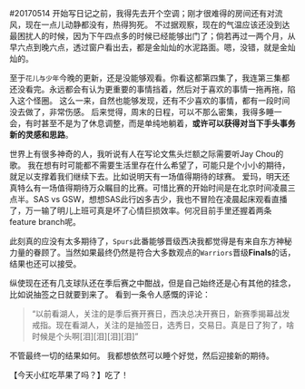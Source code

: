 #20170514
开始写日记之前，我得先去开个空调；刚才很难得的房间还有对流风，现在一点儿动静都没有，热得狗死。
不过据观察，现在的气温应该还没到达最困扰人的时候，因为下午四点多的时候已经能够出门了；倘若再过一两个月，从早六点到晚六点，透过窗户看出去，都是金灿灿的水泥路面。嗯，没错，就是金灿灿的。

至于`花儿与少年`今晚的更新，还是没能够观看。你看这都第四集了，我连第三集都还没看完。永远都会有认为更重要的事情挡着，然后对于喜欢的事情一拖再拖，陷入这个怪圈。
这么一来，自然也能够发现，还有不少喜欢的事情，都有一段时间没去做了，非常伤感。
后来觉得，周末的日程，可以不那么密集，我得多睡一会，有时甚至不是为了休息调整，而是单纯地躺着，**或许可以获得对当下手头事务新的灵感和思路**。

世界上有很多神奇的人，我听说有人在写论文焦头烂额之际需要听Jay Chou的歌。
我在想有时可能都不需要生活里存在什么希望了，可能只是个小小的期待，就足以支撑着我们继续下去。比如说明天有一场值得期待的球赛。
爱玛，明天还真特么有一场值得期待万众瞩目的比赛。可惜比赛的开始时间是在北京时间凌晨三点半。SAS vs GSW，想想SAS此行凶多吉少，我也不冒险在凌晨起床观看直播了，万一输了明儿上班可真是坏了心情巨损效率。何况目前手里还握着两条feature branch呢。

此刻真的应没有太多期待了，`Spurs`此番能够晋级西决我都觉得是有来自东方神秘力量的眷顾了。当然如果最终仍然是符合大多数观点的`Warriors`晋级**Finals**的话，结果也还可以接受。

纵使现在还有几支球队还在季后赛之中酣战，但是自己始终还是心有其他的挂念，比如说抽签之日就要到来了。
看到一条令人感慨的评论：
> “以前看湖人，关注的是季后赛开赛日，西决总决开赛日，新赛季揭幕战发戒指。现在看湖人，关注的是抽签日，选秀日，交易日。真是日了狗了，啥时候是个头啊[泪][泪][泪][泪]”

不管最终一切的结果如何。
我都想依然可以睡个好觉，然后迎接新的期待。

【今天小红吃苹果了吗？】吃了！
